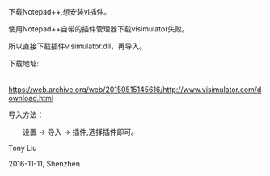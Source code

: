 下载Notepad++,想安装vi插件。

使用Notepad++自带的插件管理器下载visimulator失败。

所以直接下载插件visimulator.dll，再导入。

下载地址:

　　https://web.archive.org/web/20150515145616/http://www.visimulator.com/download.html

导入方法：

　　设置 -> 导入 -> 插件,选择插件即可。

Tony Liu

2016-11-11, Shenzhen